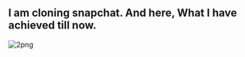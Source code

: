 ## I am cloning snapchat. And here, What I have achieved till now.

![2png](https://user-images.githubusercontent.com/68064523/183295795-fc3e64c4-86d1-4a6e-92ca-2ae11656f438.png)
